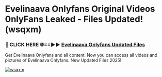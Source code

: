 # Evelinaava Onlyfans Original Videos 0nlyFans Leaked - Files Updated! (wsqxm)

<h3>🔴 CLICK HERE 🌐==►► <a href="https://tinyurl.com/2m67pmp6" rel="nofollow">Evelinaava Onlyfans Updated Files</a></h3>

Get Evelinaava Onlyfans and all content. Now you can access all videos and pictures of Evelinaava Onlyfans. New Updated Files 2025!

[![wsqxm](https://i.imgur.com/H4QAA4z.gif)](https://tinyurl.com/2m67pmp6)